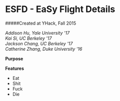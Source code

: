 # ESFD - EaSy Flight Details
#####Created at YHack, Fall 2015

*Addison Hu, Yale University '17* <br>
*Kai Si, UC Berkeley '17* <br>
*Jackson Chang, UC Berkeley '17* <br>
*Catherine Zhang, Duke University '16* <br>

**Purpose**


**Features**
- Eat
- Shit
- Fuck
- Die
  
